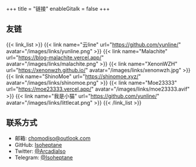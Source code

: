 +++
title = "链接"
enableGitalk = false
+++

## 友链
{{< link_list >}}
    {{< link name="云line" url="https://github.com/yunline/" avatar="/images/links/yunline.png" >}}
    {{< link name="Malachite" url="https://blog-malachite.vercel.app/" avatar="/images/links/malachite.png" >}}
    {{< link name="XenonWZH" url="https://xenonwzh.github.io/" avatar="/images/links/xenonwzh.jpg" >}}
    {{< link name="ShinoMoe" url="https://shinomoe.xyz/" avatar="/images/links/shinomoe.png" >}}
    {{< link name="Moe23333" url="https://moe23333.vercel.app/" avatar="/images/links/moe23333.avif" >}}
    {{< link name="我是小猫" url="https://github.com/yunline/" avatar="/images/links/littlecat.png" >}}
{{< /link_list >}}

## 联系方式
- 邮箱: <chomodiso@outlook.com>
- GitHub: [Isoheptane](https://github.com/Isoheptane)
- Twitter: [@ArcadiaIso](https://twitter.com/ArcadiaIso)
- Telegram: [@Isoheptane](https://t.me/Isoheptane)